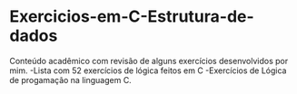 # Exercicios-em-C-Estrutura-de-dados
Conteúdo acadêmico com revisão de alguns exercícios desenvolvidos por mim.
-Lista com 52 exercícios de lógica feitos em C
-Exercícios de Lógica de progamação  na linguagem C.


